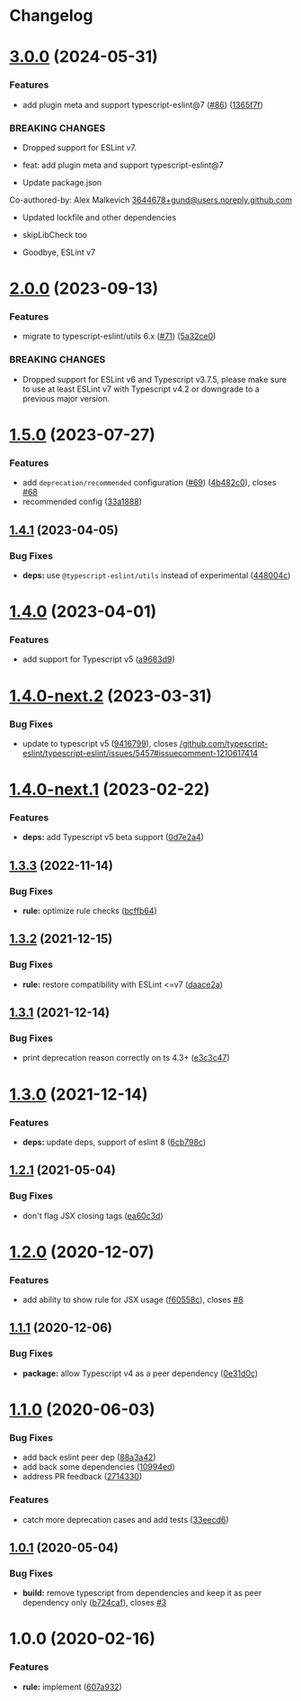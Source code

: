 # Changelog

# [3.0.0](https://github.com/gund/eslint-plugin-deprecation/compare/v2.0.0...v3.0.0) (2024-05-31)


### Features

* add plugin meta and support typescript-eslint@7 ([#86](https://github.com/gund/eslint-plugin-deprecation/issues/86)) ([1365f7f](https://github.com/gund/eslint-plugin-deprecation/commit/1365f7f14ae529210b812aad78c1c0e0e26c6e1f))


### BREAKING CHANGES

* Dropped support for ESLint v7.

* feat: add plugin meta and support typescript-eslint@7

* Update package.json

Co-authored-by: Alex Malkevich <3644678+gund@users.noreply.github.com>

* Updated lockfile and other dependencies

* skipLibCheck too

* Goodbye, ESLint v7

# [2.0.0](https://github.com/gund/eslint-plugin-deprecation/compare/v1.5.0...v2.0.0) (2023-09-13)


### Features

* migrate to typescript-eslint/utils 6.x ([#71](https://github.com/gund/eslint-plugin-deprecation/issues/71)) ([5a32ce0](https://github.com/gund/eslint-plugin-deprecation/commit/5a32ce0c761782902c07ec9df4dee5150f7b5c4c))


### BREAKING CHANGES

* Dropped support for ESLint v6 and Typescript v3.7.5, please make sure to use at least ESLint v7 with Typescript v4.2 or downgrade to a previous major version.

# [1.5.0](https://github.com/gund/eslint-plugin-deprecation/compare/v1.4.1...v1.5.0) (2023-07-27)


### Features

* add `deprecation/recommended` configuration ([#69](https://github.com/gund/eslint-plugin-deprecation/issues/69)) ([4b482c0](https://github.com/gund/eslint-plugin-deprecation/commit/4b482c09a5af43fb80531980ffc95a592e8421d5)), closes [#68](https://github.com/gund/eslint-plugin-deprecation/issues/68)
* recommended config ([33a1888](https://github.com/gund/eslint-plugin-deprecation/commit/33a18886f48e395c4afa86ed10448c207c79d5dd))

## [1.4.1](https://github.com/gund/eslint-plugin-deprecation/compare/v1.4.0...v1.4.1) (2023-04-05)


### Bug Fixes

* **deps:** use `@typescript-eslint/utils` instead of experimental ([448004c](https://github.com/gund/eslint-plugin-deprecation/commit/448004cc0f5a330369db93b6a81a60714b9a04e7))

# [1.4.0](https://github.com/gund/eslint-plugin-deprecation/compare/v1.3.3...v1.4.0) (2023-04-01)


### Features

* add support for Typescript v5 ([a9683d9](https://github.com/gund/eslint-plugin-deprecation/commit/a9683d9261b8466667653e94b042e0ec02a51ebf))

# [1.4.0-next.2](https://github.com/gund/eslint-plugin-deprecation/compare/v1.4.0-next.1...v1.4.0-next.2) (2023-03-31)


### Bug Fixes

* update to typescript v5 ([9416799](https://github.com/gund/eslint-plugin-deprecation/commit/94167994d47ce8ba49bc6cece6d8da0549ecb520)), closes [/github.com/typescript-eslint/typescript-eslint/issues/5457#issuecomment-1210617414](https://github.com//github.com/typescript-eslint/typescript-eslint/issues/5457/issues/issuecomment-1210617414)

# [1.4.0-next.1](https://github.com/gund/eslint-plugin-deprecation/compare/v1.3.3...v1.4.0-next.1) (2023-02-22)


### Features

* **deps:** add Typescript v5 beta support ([0d7e2a4](https://github.com/gund/eslint-plugin-deprecation/commit/0d7e2a4805075f36f05e18b6efeb663b00e6bdfb))

## [1.3.3](https://github.com/gund/eslint-plugin-deprecation/compare/v1.3.2...v1.3.3) (2022-11-14)


### Bug Fixes

* **rule:** optimize rule checks ([bcffb64](https://github.com/gund/eslint-plugin-deprecation/commit/bcffb64a3521354c5c5a20d7555ca41eaba97e2d))

## [1.3.2](https://github.com/gund/eslint-plugin-deprecation/compare/v1.3.1...v1.3.2) (2021-12-15)


### Bug Fixes

* **rule:** restore compatibility with ESLint <=v7 ([daace2a](https://github.com/gund/eslint-plugin-deprecation/commit/daace2acc0e53a77ea1ac06f375cc9cd15660357))

## [1.3.1](https://github.com/gund/eslint-plugin-deprecation/compare/v1.3.0...v1.3.1) (2021-12-14)


### Bug Fixes

* print deprecation reason correctly on ts 4.3+ ([e3c3c47](https://github.com/gund/eslint-plugin-deprecation/commit/e3c3c47885c44cd48dddf744868102fcf3dff6e7))

# [1.3.0](https://github.com/gund/eslint-plugin-deprecation/compare/v1.2.1...v1.3.0) (2021-12-14)


### Features

* **deps:** update deps, support of eslint 8 ([6cb798c](https://github.com/gund/eslint-plugin-deprecation/commit/6cb798caf09c60f29dc07151878e6e90c426591a))

## [1.2.1](https://github.com/gund/eslint-plugin-deprecation/compare/v1.2.0...v1.2.1) (2021-05-04)


### Bug Fixes

* don't flag JSX closing tags ([ea60c3d](https://github.com/gund/eslint-plugin-deprecation/commit/ea60c3dd3131946f792e895816447e3e317bc73b))

# [1.2.0](https://github.com/gund/eslint-plugin-deprecation/compare/v1.1.1...v1.2.0) (2020-12-07)


### Features

* add ability to show rule for JSX usage ([f60558c](https://github.com/gund/eslint-plugin-deprecation/commit/f60558c40892363b2936ac4cb13448bba714920b)), closes [#8](https://github.com/gund/eslint-plugin-deprecation/issues/8)

## [1.1.1](https://github.com/gund/eslint-plugin-deprecation/compare/v1.1.0...v1.1.1) (2020-12-06)


### Bug Fixes

* **package:** allow Typescript v4 as a peer dependency ([0e31d0c](https://github.com/gund/eslint-plugin-deprecation/commit/0e31d0c66bbf9e6b8dd5aafdae39f9df1923a640))

# [1.1.0](https://github.com/gund/eslint-plugin-deprecation/compare/v1.0.1...v1.1.0) (2020-06-03)


### Bug Fixes

* add back eslint peer dep ([88a3a42](https://github.com/gund/eslint-plugin-deprecation/commit/88a3a424dfbb1525dcf814502285930695f21eae))
* add back some dependencies ([10994ed](https://github.com/gund/eslint-plugin-deprecation/commit/10994eddbc4df99f7eaee9028e52e45c39a59d2c))
* address PR feedback ([2714330](https://github.com/gund/eslint-plugin-deprecation/commit/27143300b3232bfb9881d5c7caa3f4135f4f4255))


### Features

* catch more deprecation cases and add tests ([33eecd6](https://github.com/gund/eslint-plugin-deprecation/commit/33eecd68566e36546a9f2271b005292e99ffb5c1))

## [1.0.1](https://github.com/gund/eslint-plugin-deprecation/compare/v1.0.0...v1.0.1) (2020-05-04)


### Bug Fixes

* **build:** remove typescript from dependencies and keep it as peer dependency only ([b724caf](https://github.com/gund/eslint-plugin-deprecation/commit/b724cafbf6783b6dc9f98cdb34138503b47a3333)), closes [#3](https://github.com/gund/eslint-plugin-deprecation/issues/3)

# 1.0.0 (2020-02-16)


### Features

* **rule:** implement ([607a932](https://github.com/gund/eslint-plugin-deprecation/commit/607a932efe68056a94f634efaf8d4b3b01b2f58a))
